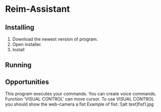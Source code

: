 # Reim-Assistant

## Installing

1. Download the newest version of program.
2. Open installer.
3. Install

## Running

## Opportunities

This program executes your commands.
You can create voice commands.
Function 'VISUAL CONTROL' can move cursor.
To use VISUAL CONTROL you should show the web-camera a fist
Example of fist:
![alt text]fist1.jpg
